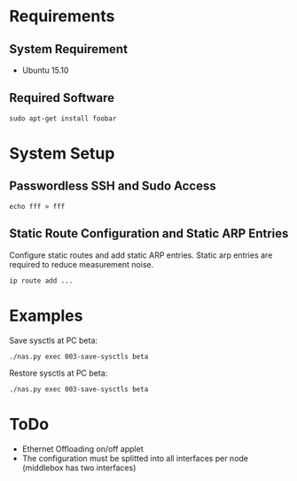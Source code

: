 
# Requirements #

## System Requirement ##

* Ubuntu 15.10

## Required Software ##

```
sudo apt-get install foobar
```

# System Setup #

## Passwordless SSH and Sudo Access #

```
echo fff > fff
```

## Static Route Configuration and Static ARP Entries #

Configure static routes and add static ARP entries. Static
arp entries are required to reduce measurement noise.

```
ip route add ...
```

# Examples #


Save sysctls at PC beta:

```
./nas.py exec 003-save-sysctls beta
```


Restore sysctls at PC beta:

```
./nas.py exec 003-save-sysctls beta
```

# ToDo #

* Ethernet Offloading on/off applet
* The configuration must be splitted into all interfaces per node (middlebox has two interfaces)
